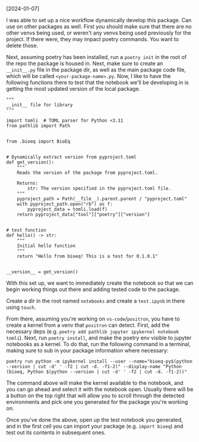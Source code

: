 
[2024-01-07]

I was able to set up a nice workflow dynamically develop this package. Can use on other packages as well. First you should make sure that there are no other venvs being used, or weren't any venvs being used previously for the project. If there were, they may impact poetry commands. You want to delete those.

Next, assuming poetry has been installed, run a `poetry init` in the root of the repo the package is housed in. Next, make sure to create an `__init__.py` file in the package dir, as well as the main package code file, which will be called `<your-package-name>.py`. Now, I like to have the following functions there to test that the notebook we'll be developing in is getting the most updated version of the local package.

```{bash}
"""
__init__ file for library
"""

import tomli  # TOML parser for Python <3.11
from pathlib import Path


from .bioeq import BioEq


# Dynamically extract version from pyproject.toml
def get_version():
    """
    Reads the version of the package from pyproject.toml.

    Returns:
        str: The version specified in the pyproject.toml file.
    """
    pyproject_path = Path(__file__).parent.parent / "pyproject.toml"
    with pyproject_path.open("rb") as f:
        pyproject_data = tomli.load(f)
    return pyproject_data["tool"]["poetry"]["version"]


# test function
def hello() -> str:
    """
    Initial hello function
    """
    return "Hello from bioeq! This is a test for 0.1.0.1"


__version__ = get_version()
```

With this set up, we want to immediately create the notebook so that we can begin working things out there and adding tested code to the package.

Create a dir in the root named `notebooks` and create a `test.ipynb` in there using `touch`.

From there, assuming you're working on `vs-code`/`positron`, you have to create a kernel from a venv that `positron` can detect. First, add the necessary deps (e.g. `poetry add pathlib jupyter ipykernel notebook tomli`). Next, run `poetry install`, and make the poetry env visible to jupyter notebooks as a kernel. To do that, run the following command in a terminal, making sure to sub in your package information where necessary:

`poetry run python -m ipykernel install --user --name="bioeq-py$(python --version | cut -d' ' -f2 | cut -d. -f1-2)" --display-name "Python (bioeq, Python $(python --version | cut -d' ' -f2 | cut -d. -f1-2))"`

The command above will make the kernel available to the notebook, and you can go ahead and select it with the notebook open. Usually there will be a button on the top right that will allow you to scroll through the detected environments and pick one you generated for the package you're working on.

Once you've done the above, open up the test notebook you generated, and in the first cell you can import your package (e.g. `import bioeq`) and test out its contents in subsequent ones.
